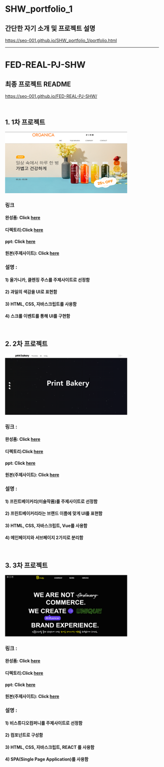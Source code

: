 # SHW_portfolio_1

## 간단한 자기 소개 및 프로젝트 설명

https://seo-001.github.io/SHW_portfolio_1/portfolio.html
<br>

---------------------------------------------------------

# FED-REAL-PJ-SHW

## 최종 프로젝트 README

https://seo-001.github.io/FED-REAL-PJ-SHW/

<br/>

## 1. 1차 프로젝트

<img src="./img/1차프로젝트.png"  width="400" height="200">

### 링크

#### 완성품: Click [here](https://seo-001.github.io/FED-REAL-PJ-SHW/01.%EA%B0%9C%EC%9D%B8%ED%94%84%EB%A1%9C%EC%A0%9D%ED%8A%B8_%EC%84%9C%ED%95%B4%EC%9B%90/)

#### 디렉토리:Click [here](https://github.com/Seo-001/FED-REAL-PJ-SHW/blob/main/01.%EA%B0%9C%EC%9D%B8%ED%94%84%EB%A1%9C%EC%A0%9D%ED%8A%B8_%EC%84%9C%ED%95%B4%EC%9B%90/index.html)

#### ppt: Click [here](https://seo-001.github.io/FED-REAL-PJ-SHW/01.%EA%B0%9C%EC%9D%B8%ED%94%84%EB%A1%9C%EC%A0%9D%ED%8A%B8_ppt/%EA%B0%80%EC%9D%B4%EB%93%9C%20%EB%AC%B8%EC%84%9C_%EC%84%9C%ED%95%B4%EC%9B%90.pdf)

#### 원본(주제사이트): Click [here](https://www.organica.kr/)

### 설명 :

#### 1) 올가니카, 클렌징 주스를 주제사이트로 선정함

#### 2) 과일의 색감을 UI로 표현함

#### 3) HTML, CSS, 자바스크립트를 사용함

#### 4) 스크롤 이벤트를 통해 UI를 구현함

<br/>

## 2. 2차 프로젝트

<img src="./img/2차프로젝트.png"  width="400" height="200">

### 링크 :

#### 완성품: Click [here](https://seo-001.github.io/FED-REAL-PJ-SHW/02.2%EC%B0%A8%EA%B0%9C%EC%9D%B8%ED%94%84%EB%A1%9C%EC%A0%9D%ED%8A%B8/index.html)

#### 디렉토리:Click [here](https://github.com/Seo-001/FED-REAL-PJ-SHW/blob/main/02.2%EC%B0%A8%EA%B0%9C%EC%9D%B8%ED%94%84%EB%A1%9C%EC%A0%9D%ED%8A%B8/index.html)

#### ppt: Click [here](https://seo-001.github.io/FED-REAL-PJ-SHW/02.2%EC%B0%A8%EA%B0%9C%EC%9D%B8%ED%94%84%EB%A1%9C%EC%A0%9D%ED%8A%B8_ppt/2%EC%B0%A8%ED%94%84%EB%A1%9C%EC%A0%9D%ED%8A%B8.pdf)

#### 원본(주제사이트): Click [here](https://printbakery.com/)

### 설명 :

#### 1) 프린트베이커리(미술작품)를 주제사이트로 선정함

#### 2) 프린트베이커리라는 브랜드 이름에 맞게 UI를 표현함

#### 3) HTML, CSS, 자바스크립트, Vue를 사용함

#### 4) 메인페이지와 서브페이지 2가지로 분리함

<br/>

## 3. 3차 프로젝트

<img src="./img/3차프로젝트.png"  width="400" height="200">

### 링크 :

#### 완성품: Click [here](https://seo-001.github.io/react03/)

#### 디렉토리:Click [here](https://github.com/Seo-001/react03/blob/main/index.html)

#### ppt: Click [here](https://seo-001.github.io/FED-REAL-PJ-SHW/03.3%EC%B0%A8%ED%94%84%EB%A1%9C%EC%A0%9D%ED%8A%B8_ppt/3%EC%B0%A8%20%ED%94%84%EB%A1%9C%EC%A0%9D%ED%8A%B8_ppt.pdf)

#### 원본(주제사이트): Click [here](http://bstudio-company.com/)

### 설명 :

#### 1) 비스튜디오컴퍼니를 주제사이트로 선정함

#### 2) 컴포넌트로 구성함

#### 3) HTML, CSS, 자바스크립트, REACT 를 사용함

#### 4) SPA(Single Page Application)를 사용함
